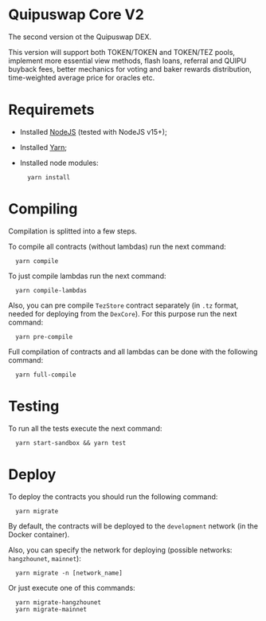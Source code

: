 # Quipuswap Core V2

The second version ot the Quipuswap DEX.

This version will support both TOKEN/TOKEN and TOKEN/TEZ pools, implement more
essential view methods, flash loans, referral and QUIPU buyback fees, better
mechanics for voting and baker rewards distribution, time-weighted average
price for oracles etc.

# Requiremets

- Installed [NodeJS](https://nodejs.org/en/) (tested with NodeJS v15+);
- Installed [Yarn](https://classic.yarnpkg.com/lang/en/docs/install/#mac-stable);
- Installed node modules:

  ```shell
    yarn install
  ```

# Compiling

Compilation is splitted into a few steps.

To compile all contracts (without lambdas) run the next command:

```shell
  yarn compile
```

To just compile lambdas run the next command:

```shell
  yarn compile-lambdas
```

Also, you can pre compile `TezStore` contract separately (in `.tz` format, needed
for deploying from the `DexCore`). For this purpose run the next command:

```shell
  yarn pre-compile
```

Full compilation of contracts and all lambdas can be done with the following
command:

```shell
  yarn full-compile
```

# Testing

To run all the tests execute the next command:

```shell
  yarn start-sandbox && yarn test
```

# Deploy

To deploy the contracts you should run the following command:

```shell
  yarn migrate
```

By default, the contracts will be deployed to the `development` network (in the
Docker container).

Also, you can specify the network for deploying (possible networks:
`hangzhounet`, `mainnet`):

```shell
  yarn migrate -n [network_name]
```

Or just execute one of this commands:

```shell
  yarn migrate-hangzhounet
  yarn migrate-mainnet
```
